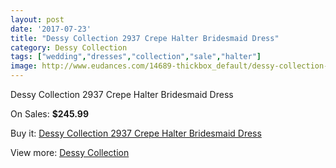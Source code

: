 ```yaml
---
layout: post
date: '2017-07-23'
title: "Dessy Collection 2937 Crepe Halter Bridesmaid Dress"
category: Dessy Collection
tags: ["wedding","dresses","collection","sale","halter"]
image: http://www.eudances.com/14689-thickbox_default/dessy-collection-2937-crepe-halter-bridesmaid-dress.jpg
---
```

Dessy Collection 2937 Crepe Halter Bridesmaid Dress

On Sales: **$245.99**
<a href="https://www.eudances.com/en/dessy-collection/4390-dessy-collection-2937-crepe-halter-bridesmaid-dress.html"><amp-img layout="responsive" width="600" height="600" src="//www.eudances.com/14689-thickbox_default/dessy-collection-2937-crepe-halter-bridesmaid-dress.jpg" alt="Dessy Collection 2937 Crepe Halter Bridesmaid Dress 0" /></a>
<a href="https://www.eudances.com/en/dessy-collection/4390-dessy-collection-2937-crepe-halter-bridesmaid-dress.html"><amp-img layout="responsive" width="600" height="600" src="//www.eudances.com/14691-thickbox_default/dessy-collection-2937-crepe-halter-bridesmaid-dress.jpg" alt="Dessy Collection 2937 Crepe Halter Bridesmaid Dress 1" /></a>
<a href="https://www.eudances.com/en/dessy-collection/4390-dessy-collection-2937-crepe-halter-bridesmaid-dress.html"><amp-img layout="responsive" width="600" height="600" src="//www.eudances.com/14690-thickbox_default/dessy-collection-2937-crepe-halter-bridesmaid-dress.jpg" alt="Dessy Collection 2937 Crepe Halter Bridesmaid Dress 2" /></a>

Buy it: [Dessy Collection 2937 Crepe Halter Bridesmaid Dress](https://www.eudances.com/en/dessy-collection/4390-dessy-collection-2937-crepe-halter-bridesmaid-dress.html "Dessy Collection 2937 Crepe Halter Bridesmaid Dress")

View more: [Dessy Collection](https://www.eudances.com/en/60-Dessy-Collection "Dessy Collection")